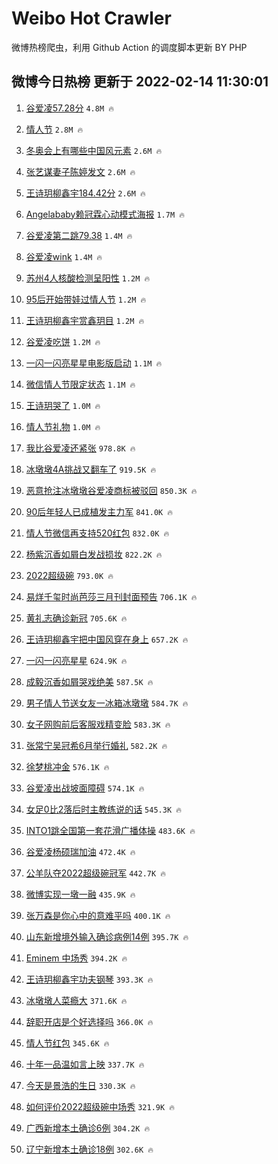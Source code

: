 # Weibo Hot Crawler 



微博热榜爬虫，利用 Github Action 的调度脚本更新 BY PHP 


## 微博今日热榜 更新于 2022-02-14 11:30:01 
1. [谷爱凌57.28分](https://s.weibo.com/weibo?q=%23%E8%B0%B7%E7%88%B1%E5%87%8C57.28%E5%88%86%23&Refer=top) `4.8M 🔥` 

1. [情人节](https://s.weibo.com/weibo?q=%E6%83%85%E4%BA%BA%E8%8A%82&Refer=top) `2.8M 🔥` 

1. [冬奥会上有哪些中国风元素](https://s.weibo.com/weibo?q=%23%E5%86%AC%E5%A5%A5%E4%BC%9A%E4%B8%8A%E6%9C%89%E5%93%AA%E4%BA%9B%E4%B8%AD%E5%9B%BD%E9%A3%8E%E5%85%83%E7%B4%A0%23&Refer=top) `2.6M 🔥` 

1. [张艺谋妻子陈婷发文](https://s.weibo.com/weibo?q=%23%E5%BC%A0%E8%89%BA%E8%B0%8B%E5%A6%BB%E5%AD%90%E9%99%88%E5%A9%B7%E5%8F%91%E6%96%87%23&Refer=top) `2.6M 🔥` 

1. [王诗玥柳鑫宇184.42分](https://s.weibo.com/weibo?q=%23%E7%8E%8B%E8%AF%97%E7%8E%A5%E6%9F%B3%E9%91%AB%E5%AE%87184.42%E5%88%86%23&Refer=top) `2.6M 🔥` 

1. [Angelababy赖冠霖心动模式海报](https://s.weibo.com/weibo?q=%23Angelababy%E8%B5%96%E5%86%A0%E9%9C%96%E5%BF%83%E5%8A%A8%E6%A8%A1%E5%BC%8F%E6%B5%B7%E6%8A%A5%23&Refer=top) `1.7M 🔥` 

1. [谷爱凌第二跳79.38](https://s.weibo.com/weibo?q=%23%E8%B0%B7%E7%88%B1%E5%87%8C%E7%AC%AC%E4%BA%8C%E8%B7%B379.38%23&Refer=top) `1.4M 🔥` 

1. [谷爱凌wink](https://s.weibo.com/weibo?q=%23%E8%B0%B7%E7%88%B1%E5%87%8Cwink%23&Refer=top) `1.4M 🔥` 

1. [苏州4人核酸检测呈阳性](https://s.weibo.com/weibo?q=%23%E8%8B%8F%E5%B7%9E4%E4%BA%BA%E6%A0%B8%E9%85%B8%E6%A3%80%E6%B5%8B%E5%91%88%E9%98%B3%E6%80%A7%23&Refer=top) `1.2M 🔥` 

1. [95后开始带娃过情人节](https://s.weibo.com/weibo?q=%2395%E5%90%8E%E5%BC%80%E5%A7%8B%E5%B8%A6%E5%A8%83%E8%BF%87%E6%83%85%E4%BA%BA%E8%8A%82%23&Refer=top) `1.2M 🔥` 

1. [王诗玥柳鑫宇赏鑫玥目](https://s.weibo.com/weibo?q=%23%E7%8E%8B%E8%AF%97%E7%8E%A5%E6%9F%B3%E9%91%AB%E5%AE%87%E8%B5%8F%E9%91%AB%E7%8E%A5%E7%9B%AE%23&Refer=top) `1.2M 🔥` 

1. [谷爱凌吃饼](https://s.weibo.com/weibo?q=%E8%B0%B7%E7%88%B1%E5%87%8C%E5%90%83%E9%A5%BC&Refer=top) `1.2M 🔥` 

1. [一闪一闪亮星星电影版启动](https://s.weibo.com/weibo?q=%23%E4%B8%80%E9%97%AA%E4%B8%80%E9%97%AA%E4%BA%AE%E6%98%9F%E6%98%9F%E7%94%B5%E5%BD%B1%E7%89%88%E5%90%AF%E5%8A%A8%23&Refer=top) `1.1M 🔥` 

1. [微信情人节限定状态](https://s.weibo.com/weibo?q=%23%E5%BE%AE%E4%BF%A1%E6%83%85%E4%BA%BA%E8%8A%82%E9%99%90%E5%AE%9A%E7%8A%B6%E6%80%81%23&Refer=top) `1.1M 🔥` 

1. [王诗玥哭了](https://s.weibo.com/weibo?q=%23%E7%8E%8B%E8%AF%97%E7%8E%A5%E5%93%AD%E4%BA%86%23&Refer=top) `1.0M 🔥` 

1. [情人节礼物](https://s.weibo.com/weibo?q=%23%E6%83%85%E4%BA%BA%E8%8A%82%E7%A4%BC%E7%89%A9%23&Refer=top) `1.0M 🔥` 

1. [我比谷爱凌还紧张](https://s.weibo.com/weibo?q=%23%E6%88%91%E6%AF%94%E8%B0%B7%E7%88%B1%E5%87%8C%E8%BF%98%E7%B4%A7%E5%BC%A0%23&Refer=top) `978.8K 🔥` 

1. [冰墩墩4A挑战又翻车了](https://s.weibo.com/weibo?q=%23%E5%86%B0%E5%A2%A9%E5%A2%A94A%E6%8C%91%E6%88%98%E5%8F%88%E7%BF%BB%E8%BD%A6%E4%BA%86%23&Refer=top) `919.5K 🔥` 

1. [恶意抢注冰墩墩谷爱凌商标被驳回](https://s.weibo.com/weibo?q=%23%E6%81%B6%E6%84%8F%E6%8A%A2%E6%B3%A8%E5%86%B0%E5%A2%A9%E5%A2%A9%E8%B0%B7%E7%88%B1%E5%87%8C%E5%95%86%E6%A0%87%E8%A2%AB%E9%A9%B3%E5%9B%9E%23&Refer=top) `850.3K 🔥` 

1. [90后年轻人已成植发主力军](https://s.weibo.com/weibo?q=%2390%E5%90%8E%E5%B9%B4%E8%BD%BB%E4%BA%BA%E5%B7%B2%E6%88%90%E6%A4%8D%E5%8F%91%E4%B8%BB%E5%8A%9B%E5%86%9B%23&Refer=top) `841.0K 🔥` 

1. [情人节微信再支持520红包](https://s.weibo.com/weibo?q=%23%E6%83%85%E4%BA%BA%E8%8A%82%E5%BE%AE%E4%BF%A1%E5%86%8D%E6%94%AF%E6%8C%81520%E7%BA%A2%E5%8C%85%23&Refer=top) `832.0K 🔥` 

1. [杨紫沉香如屑白发战损妆](https://s.weibo.com/weibo?q=%23%E6%9D%A8%E7%B4%AB%E6%B2%89%E9%A6%99%E5%A6%82%E5%B1%91%E7%99%BD%E5%8F%91%E6%88%98%E6%8D%9F%E5%A6%86%23&Refer=top) `822.2K 🔥` 

1. [2022超级碗](https://s.weibo.com/weibo?q=%232022%E8%B6%85%E7%BA%A7%E7%A2%97%23&Refer=top) `793.0K 🔥` 

1. [易烊千玺时尚芭莎三月刊封面预告](https://s.weibo.com/weibo?q=%23%E6%98%93%E7%83%8A%E5%8D%83%E7%8E%BA%E6%97%B6%E5%B0%9A%E8%8A%AD%E8%8E%8E%E4%B8%89%E6%9C%88%E5%88%8A%E5%B0%81%E9%9D%A2%E9%A2%84%E5%91%8A%23&Refer=top) `706.1K 🔥` 

1. [黄礼志确诊新冠](https://s.weibo.com/weibo?q=%23%E9%BB%84%E7%A4%BC%E5%BF%97%E7%A1%AE%E8%AF%8A%E6%96%B0%E5%86%A0%23&Refer=top) `705.6K 🔥` 

1. [王诗玥柳鑫宇把中国风穿在身上](https://s.weibo.com/weibo?q=%23%E7%8E%8B%E8%AF%97%E7%8E%A5%E6%9F%B3%E9%91%AB%E5%AE%87%E6%8A%8A%E4%B8%AD%E5%9B%BD%E9%A3%8E%E7%A9%BF%E5%9C%A8%E8%BA%AB%E4%B8%8A%23&Refer=top) `657.2K 🔥` 

1. [一闪一闪亮星星](https://s.weibo.com/weibo?q=%E4%B8%80%E9%97%AA%E4%B8%80%E9%97%AA%E4%BA%AE%E6%98%9F%E6%98%9F&Refer=top) `624.9K 🔥` 

1. [成毅沉香如屑哭戏绝美](https://s.weibo.com/weibo?q=%23%E6%88%90%E6%AF%85%E6%B2%89%E9%A6%99%E5%A6%82%E5%B1%91%E5%93%AD%E6%88%8F%E7%BB%9D%E7%BE%8E%23&Refer=top) `587.5K 🔥` 

1. [男子情人节送女友一冰箱冰墩墩](https://s.weibo.com/weibo?q=%23%E7%94%B7%E5%AD%90%E6%83%85%E4%BA%BA%E8%8A%82%E9%80%81%E5%A5%B3%E5%8F%8B%E4%B8%80%E5%86%B0%E7%AE%B1%E5%86%B0%E5%A2%A9%E5%A2%A9%23&Refer=top) `584.7K 🔥` 

1. [女子网购前后客服戏精变脸](https://s.weibo.com/weibo?q=%23%E5%A5%B3%E5%AD%90%E7%BD%91%E8%B4%AD%E5%89%8D%E5%90%8E%E5%AE%A2%E6%9C%8D%E6%88%8F%E7%B2%BE%E5%8F%98%E8%84%B8%23&Refer=top) `583.3K 🔥` 

1. [张常宁吴冠希6月举行婚礼](https://s.weibo.com/weibo?q=%23%E5%BC%A0%E5%B8%B8%E5%AE%81%E5%90%B4%E5%86%A0%E5%B8%8C6%E6%9C%88%E4%B8%BE%E8%A1%8C%E5%A9%9A%E7%A4%BC%23&Refer=top) `582.2K 🔥` 

1. [徐梦桃冲金](https://s.weibo.com/weibo?q=%23%E5%BE%90%E6%A2%A6%E6%A1%83%E5%86%B2%E9%87%91%23&Refer=top) `576.1K 🔥` 

1. [谷爱凌出战坡面障碍](https://s.weibo.com/weibo?q=%23%E8%B0%B7%E7%88%B1%E5%87%8C%E5%87%BA%E6%88%98%E5%9D%A1%E9%9D%A2%E9%9A%9C%E7%A2%8D%23&Refer=top) `574.1K 🔥` 

1. [女足0比2落后时主教练说的话](https://s.weibo.com/weibo?q=%23%E5%A5%B3%E8%B6%B30%E6%AF%942%E8%90%BD%E5%90%8E%E6%97%B6%E4%B8%BB%E6%95%99%E7%BB%83%E8%AF%B4%E7%9A%84%E8%AF%9D%23&Refer=top) `545.3K 🔥` 

1. [INTO1跳全国第一套花滑广播体操](https://s.weibo.com/weibo?q=%23INTO1%E8%B7%B3%E5%85%A8%E5%9B%BD%E7%AC%AC%E4%B8%80%E5%A5%97%E8%8A%B1%E6%BB%91%E5%B9%BF%E6%92%AD%E4%BD%93%E6%93%8D%23&Refer=top) `483.6K 🔥` 

1. [谷爱凌杨硕瑞加油](https://s.weibo.com/weibo?q=%23%E8%B0%B7%E7%88%B1%E5%87%8C%E6%9D%A8%E7%A1%95%E7%91%9E%E5%8A%A0%E6%B2%B9%23&Refer=top) `472.4K 🔥` 

1. [公羊队夺2022超级碗冠军](https://s.weibo.com/weibo?q=%23%E5%85%AC%E7%BE%8A%E9%98%9F%E5%A4%BA2022%E8%B6%85%E7%BA%A7%E7%A2%97%E5%86%A0%E5%86%9B%23&Refer=top) `442.7K 🔥` 

1. [微博实现一墩一融](https://s.weibo.com/weibo?q=%23%E5%BE%AE%E5%8D%9A%E5%AE%9E%E7%8E%B0%E4%B8%80%E5%A2%A9%E4%B8%80%E8%9E%8D%23&Refer=top) `435.9K 🔥` 

1. [张万森是你心中的意难平吗](https://s.weibo.com/weibo?q=%23%E5%BC%A0%E4%B8%87%E6%A3%AE%E6%98%AF%E4%BD%A0%E5%BF%83%E4%B8%AD%E7%9A%84%E6%84%8F%E9%9A%BE%E5%B9%B3%E5%90%97%23&Refer=top) `400.1K 🔥` 

1. [山东新增境外输入确诊病例14例](https://s.weibo.com/weibo?q=%23%E5%B1%B1%E4%B8%9C%E6%96%B0%E5%A2%9E%E5%A2%83%E5%A4%96%E8%BE%93%E5%85%A5%E7%A1%AE%E8%AF%8A%E7%97%85%E4%BE%8B14%E4%BE%8B%23&Refer=top) `395.7K 🔥` 

1. [Eminem 中场秀](https://s.weibo.com/weibo?q=Eminem%20%E4%B8%AD%E5%9C%BA%E7%A7%80&Refer=top) `394.2K 🔥` 

1. [王诗玥柳鑫宇功夫钢琴](https://s.weibo.com/weibo?q=%23%E7%8E%8B%E8%AF%97%E7%8E%A5%E6%9F%B3%E9%91%AB%E5%AE%87%E5%8A%9F%E5%A4%AB%E9%92%A2%E7%90%B4%23&Refer=top) `393.3K 🔥` 

1. [冰墩墩人菜瘾大](https://s.weibo.com/weibo?q=%23%E5%86%B0%E5%A2%A9%E5%A2%A9%E4%BA%BA%E8%8F%9C%E7%98%BE%E5%A4%A7%23&Refer=top) `371.6K 🔥` 

1. [辞职开店是个好选择吗](https://s.weibo.com/weibo?q=%23%E8%BE%9E%E8%81%8C%E5%BC%80%E5%BA%97%E6%98%AF%E4%B8%AA%E5%A5%BD%E9%80%89%E6%8B%A9%E5%90%97%23&Refer=top) `366.0K 🔥` 

1. [情人节红包](https://s.weibo.com/weibo?q=%E6%83%85%E4%BA%BA%E8%8A%82%E7%BA%A2%E5%8C%85&Refer=top) `345.6K 🔥` 

1. [十年一品温如言上映](https://s.weibo.com/weibo?q=%23%E5%8D%81%E5%B9%B4%E4%B8%80%E5%93%81%E6%B8%A9%E5%A6%82%E8%A8%80%E4%B8%8A%E6%98%A0%23&Refer=top) `337.7K 🔥` 

1. [今天是景浩的生日](https://s.weibo.com/weibo?q=%23%E4%BB%8A%E5%A4%A9%E6%98%AF%E6%99%AF%E6%B5%A9%E7%9A%84%E7%94%9F%E6%97%A5%23&Refer=top) `330.3K 🔥` 

1. [如何评价2022超级碗中场秀](https://s.weibo.com/weibo?q=%23%E5%A6%82%E4%BD%95%E8%AF%84%E4%BB%B72022%E8%B6%85%E7%BA%A7%E7%A2%97%E4%B8%AD%E5%9C%BA%E7%A7%80%23&Refer=top) `321.9K 🔥` 

1. [广西新增本土确诊6例](https://s.weibo.com/weibo?q=%23%E5%B9%BF%E8%A5%BF%E6%96%B0%E5%A2%9E%E6%9C%AC%E5%9C%9F%E7%A1%AE%E8%AF%8A6%E4%BE%8B%23&Refer=top) `304.2K 🔥` 

1. [辽宁新增本土确诊18例](https://s.weibo.com/weibo?q=%23%E8%BE%BD%E5%AE%81%E6%96%B0%E5%A2%9E%E6%9C%AC%E5%9C%9F%E7%A1%AE%E8%AF%8A18%E4%BE%8B%23&Refer=top) `302.6K 🔥` 

